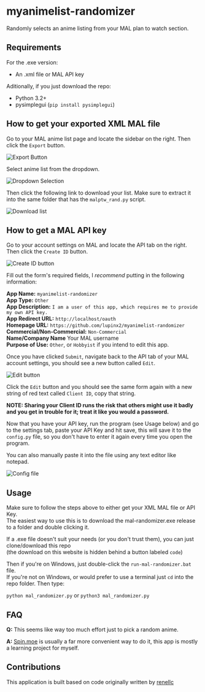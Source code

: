 # myanimelist-randomizer
Randomly selects an anime listing from your MAL plan to watch section.

## Requirements
For the .exe version:  
- An .xml file or MAL API key  
  
Aditionally, if you just download the repo:  
- Python 3.2+  
- pysimplegui (`pip install pysimplegui`)  

## How to get your exported XML MAL file
Go to your MAL anime list page and locate the sidebar on the right. Then click the `Export` button.

![Export Button](https://i.ibb.co/TB9rnhX/mal1.png)

Select anime list from the dropdown.

![Dropdown Selection](https://i.ibb.co/VNGjrLR/image.png)

Then click the following link to download your list. Make sure to extract it into the same folder that has the `malptw_rand.py` script.

![Download list](https://i.ibb.co/rfB7GJf/image.png)

## How to get a MAL API key
Go to your account settings on MAL and locate the API tab on the right. Then click the `Create ID` button.

![Create ID button](https://i.ibb.co/9NcHkXT/image.png)

Fill out the form's required fields, I *recommend* putting in the following information:

**App Name:** `myanimelist-randomizer`  
**App Type:** `Other`  
**App Description:** `I am a user of this app, which requires me to provide my own API key.`  
**App Redirect URL:** `http://localhost/oauth`  
**Homepage URL:** `https://github.com/lupinx2/myanimelist-randomizer`  
**Commercial/Non-Commercial:** `Non-Commercial`  
**Name/Company Name** Your MAL username  
**Purpose of Use:** `Other`, or `Hobbyist` if you intend to edit this app.  

Once you have clicked `Submit`, navigate back to the API tab of your MAL account settings, you should see a new button called `Edit`.

![Edit button](https://i.ibb.co/P6J2XFg/image.png)

Click the `Edit` button and you should see the same form again with a new string of red text called `Client ID`, copy that string. 

**NOTE: Sharing your Client ID runs the risk that others might use it badly and you get in trouble for it; treat it like you would a password.**

Now that you have your API key, run the program (see Usage below) and go to the settings tab, paste your API Key and hit save, this will save it to the `config.py` file, so you don't have to enter it again every time you open the program.  

You can also manually paste it into the file using any text editor like notepad.  

![Config file](https://i.ibb.co/prwnmh4/image.png)

## Usage
Make sure to follow the steps above to either get your XML MAL file or API Key.  
The easiest way to use this is to download the mal-randomizer.exe release to a folder and double clicking it.  

If a .exe file doesn't suit your needs (or you don't trust them), you can just clone/download this repo  
(the download on this website is hidden behind a button labeled `code`)  

Then if you're on Windows, just double-click the `run-mal-randomizer.bat` file.  
If you're not on Windows, or would prefer to use a terminal just `cd` into the repo folder. Then type:  

`python mal_randomizer.py` or `python3 mal_randomizer.py`

## FAQ

**Q:** This seems like way too much effort just to pick a random anime.

**A:** [Spin.moe](https://spin.moe/) is usually a far more convenient way to do it, this app is mostly a learning project for myself.

## Contributions

This application is built based on code originally written by [renellc](https://github.com/renellc)
